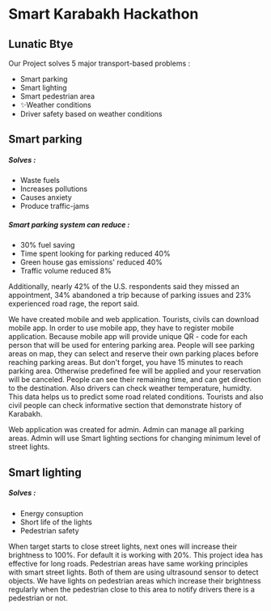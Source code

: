 # Smart Karabakh Hackathon
## Lunatic Btye

Our Project solves 5 major transport-based problems : 
- Smart parking
- Smart lighting
- Smart pedestrian area
- ✨Weather conditions
- Driver safety based on weather conditions

## Smart parking
##### Solves :
- Waste fuels 
- Increases pollutions
- Causes anxiety
- Produce traffic-jams

##### Smart parking system can reduce : 
- 30% fuel saving
- Time spent looking for parking reduced 40% 
- Green house gas emissions' reduced 40%
- Traffic volume reduced 8%

Additionally, nearly 42% of the U.S. respondents said they missed an appointment, 34% abandoned a trip because of parking issues and 23% experienced road rage, the report said.

We have created mobile and web application. Tourists, civils can download mobile app. In order to use mobile app, they have to register mobile application. Because mobile app will provide unique QR - code for each person that will be used for entering parking area. People will see parking areas on map, they can select and reserve their own parking places before reaching parking areas. But don't forget, you have 15 minutes to reach parking area. Otherwise predefined fee will be applied and your reservation will be canceled. People can see their remaining time, and can get direction to the destination. Also drivers can check weather temperature, humidty. This data helps us to predict some road related conditions. Tourists and also civil people can check informative section that demonstrate history of Karabakh. 

Web application was created for admin. Admin can manage all parking areas. Admin will use Smart lighting sections for changing minimum level of street lights.  

## Smart lighting

##### Solves : 

 -  Energy consuption
 -  Short life of the lights 
 -  Pedestrian safety 

When target starts to close street lights, next ones will increase their brightness to 100%. For default it is working with 20%. This project idea has effective for long roads. Pedestrian areas have same working principles with smart street lights. Both of them are using ultrasound sensor to detect objects. We have lights on pedestrian areas which increase their brightness regularly when the pedestrian close to this area to notify drivers there is a pedestrian or not.


